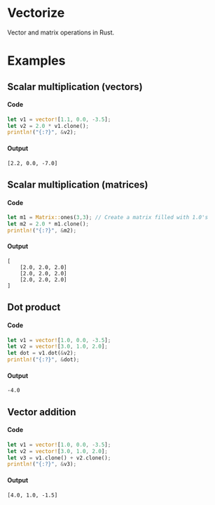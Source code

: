 # Vectorize
Vector and matrix operations in Rust.

# Examples
## Scalar multiplication (vectors)
#### Code
```rust
let v1 = vector![1.1, 0.0, -3.5];
let v2 = 2.0 * v1.clone();
println!("{:?}", &v2);
```
#### Output
```
[2.2, 0.0, -7.0]
```

## Scalar multiplication (matrices)
#### Code
```rust
let m1 = Matrix::ones(3,3); // Create a matrix filled with 1.0's
let m2 = 2.0 * m1.clone();
println!("{:?}", &m2);
```
#### Output
```
[
	[2.0, 2.0, 2.0]
	[2.0, 2.0, 2.0]
	[2.0, 2.0, 2.0]
]
```

## Dot product
#### Code
```rust
let v1 = vector![1.0, 0.0, -3.5];
let v2 = vector![3.0, 1.0, 2.0];
let dot = v1.dot(&v2);
println!("{:?}", &dot);
```
#### Output
```
-4.0
```

## Vector addition
#### Code
```rust
let v1 = vector![1.0, 0.0, -3.5];
let v2 = vector![3.0, 1.0, 2.0];
let v3 = v1.clone() + v2.clone();
println!("{:?}", &v3);
```
#### Output
```
[4.0, 1.0, -1.5]
```